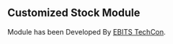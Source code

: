 Customized Stock Module
--------------------------

Module has been Developed By <a href="http://www.ebitstechcon.com">EBITS TechCon</a>.



